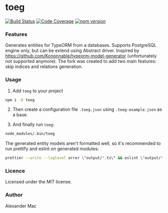 # toeg

[![Build Status](https://github.com/AlexanderMac/toeg/workflows/CI/badge.svg)](https://github.com/AlexanderMac/toeg/actions?query=workflow%3ACI)
[![Code Coverage](https://codecov.io/gh/AlexanderMac/toeg/branch/master/graph/badge.svg)](https://codecov.io/gh/AlexanderMac/toeg)
[![npm version](https://badge.fury.io/js/toeg.svg)](https://badge.fury.io/js/toeg)

### Features
Generates entities for TypeORM from a databases. Supports PostgreSQL engine only, but can be extend using Abstract driver.
Inspired by https://github.com/Kononnable/typeorm-model-generator (unfortunately not supported anymore). The fork was created to add two main features: skip indices and relations generation.

### Usage
1. Add `toeg` to your project
```sh
npm i -D toeg
```

2. Then create a configuration file `.toeg.json` using `.toeg-example.json` as a base.

3. And finally run `toeg`:
```sh
node_modules/.bin/toeg
```

The generated entity models aren't formatted well, so it's recommended to run prettify and eslint on generated modules:
```sh
prettier --write --loglevel error \"output/*.ts\" && eslint \"output/*.ts\" --fix --quiet
```

### Licence
Licensed under the MIT license.

### Author
Alexander Mac
